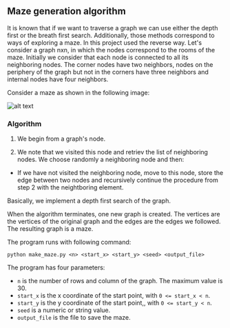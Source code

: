## Maze generation algorithm

It is known that if we want to traverse a graph we can use either the depth first or the breath first search. Additionally, those methods correspond to ways of exploring a maze. Ιn this project used the reverse way. Let's consider a graph nxn, in which the nodes correspond to the rooms of the maze. Initially we consider that each node is connected to all its neighboring nodes. The corner nodes have two neighbors, nodes on the periphery of the graph but not in the corners have three neighbors and internal nodes have four neighbors.

Consider a maze as shown in the following image:

![alt text](https://github.com/dmst-algorithms-course/assignment-2015-1/raw/master/grid_graph.png)

### Algorithm

1. We begin from a graph's node.

2. We note that we visited this node and retriev the list of neighboring nodes. We choose randomly a neighboring node and then:

  * If we have not visited the neighboring node, move to this node, store the edge between two nodes and recursively continue the procedure from step 2 with the neightboring element.

Basically, we implement a depth first search of the graph.

When the algorithm terminates, one new graph is created. The vertices are the vertices of the original graph and the edges are the edges we followed. The resulting graph is a maze.

The program runs with following command:

```
python make_maze.py <n> <start_x> <start_y> <seed> <output_file>
```
The program has four parameters:

*  `n` is the number of rows and column of the graph. The maximum value is 30. 
*  `start_x` is the x coordinate of the start point, with `0 <= start_x < n`.
*  `start_y` is the y coordinate of the start point,, with `0 <= start_y < n`.
*  `seed` is a numeric or string value.
*  `output_file` is the file to save the maze.

